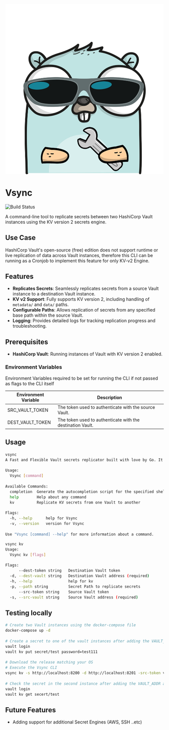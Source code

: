 ![](./img/vsync-logo.png)

# Vsync

![Build Status](https://github.com/SecDelta/Vsync/actions/workflows/release.yml/badge.svg)


A command-line tool to replicate secrets between two HashiCorp Vault instances using the KV version 2 secrets engine.

## Use Case

HashiCorp Vault's open-source (free) edition does not support runtime or live replication of data across Vault instances, therefore this CLI can be running as a Cronjob to implement this feature for only KV-v2 Engine.

## Features

- **Replicates Secrets**: Seamlessly replicates secrets from a source Vault instance to a destination Vault instance.
- **KV v2 Support**: Fully supports KV version 2, including handling of `metadata/` and `data/` paths.
- **Configurable Paths**: Allows replication of secrets from any specified base path within the source Vault.
- **Logging**: Provides detailed logs for tracking replication progress and troubleshooting.

## Prerequisites

- **HashiCorp Vault**: Running instances of Vault with KV version 2 enabled.

### Environment Variables

Environment Variables required to be set for running the CLI if not passed as flags to the CLI itself

| Environment Variable | Description |
|----------------------|-------------|
| SRC_VAULT_TOKEN	   | The token used to authenticate with the source Vault. |
| DEST_VAULT_TOKEN	   | The token used to authenticate with the destination Vault. |


## Usage

```sh
vsync
A Fast and Flexible Vault secrets replicator built with love by Go. It helps in implementing DR for Vault.

Usage:
  Vsync [command]

Available Commands:
  completion  Generate the autocompletion script for the specified shell
  help        Help about any command
  kv          Replicate KV secrets from one Vault to another

Flags:
  -h, --help      help for Vsync
  -v, --version   version for Vsync

Use "Vsync [command] --help" for more information about a command.
```

```sh
vsync kv
Usage:
  Vsync kv [flags]

Flags:
      --dest-token string   Destination Vault token
  -d, --dest-vault string   Destination Vault address (required)
  -h, --help                help for kv
  -p, --path string         Secret Path to replicate secrets
      --src-token string    Source Vault token
  -s, --src-vault string    Source Vault address (required)
```

## Testing locally

```sh
# Create two Vault instances using the docker-compose file
docker-compose up -d

# Create a secret to one of the vault instances after adding the VAULT_ADDR and VAULT_TOKEN
vault login
vault kv put secret/test password=test111

# Download the release matching your OS
# Execute the Vsync CLI 
vsync kv -s http://localhost:8200 -d http://localhost:8201 -src-token vault1 --dest-token vault2

# Check the secret in the second instance after adding the VAULT_ADDR and VAULT_TOKEN
vault login
vault kv get secert/test
```

## Future Features

- Adding support for additional Secret Engines (AWS, SSH ..etc)
